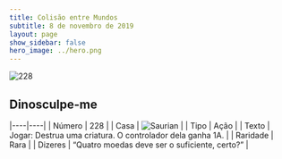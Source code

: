 ```yaml
---
title: Colisão entre Mundos
subtitle: 8 de novembro de 2019
layout: page
show_sidebar: false
hero_image: ../hero.png
---
```


![228](https://cdn.keyforgegame.com/media/card_front/pt/452_228_77MVFCXF4RM3_pt.png)

## Dinosculpe-me

|----|----|
| Número | 228 |
| Casa | ![Saurian](https://archonarcana.com/images/thumb/9/9e/Saurian_P.png/22px-Saurian_P.png "Sauro") |
| Tipo | Ação |
| Texto | Jogar: Destrua uma criatura.  O controlador dela ganha 1A. |
| Raridade | Rara |
| Dizeres | “Quatro moedas deve ser o suficiente, certo?” |
